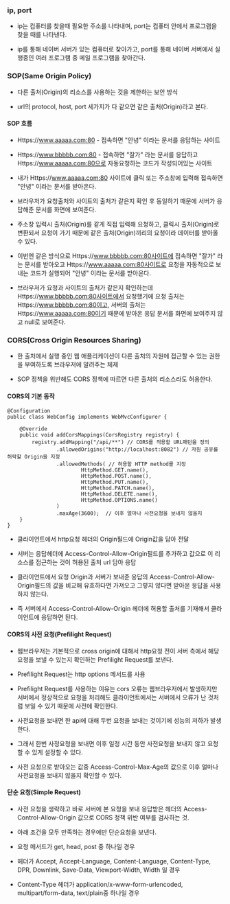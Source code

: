 ### ip, port

* ip는 컴퓨터를 찾을때 필요한 주소를 나타내며, port는 컴퓨터 안에서 프로그램을 찾을 때를 나타낸다.

* ip를 통해 네이버 서버가 있는 컴퓨터로 찾아가고, port를 통해 네이버 서버에서 실행중인 여러 프로그램 중 메일 프로그램을 찾아간다.


### SOP(Same Origin Policy)

* 다른 출처(Origin)의 리소스를 사용하는 것을 제한하는 보안 방식

* url의 protocol, host, port 세가지가 다 같으면 같은 출처(Origin)라고 본다.


#### SOP 흐름

* Https://www.aaaaa.com:80 - 접속하면 "안녕" 이라는 문서를 응답하는 사이트

* Https://www.bbbbb.com:80 - 접속하면 "잘가" 라는 문서를 응답하고 Https://www.aaaaa.com:80으로 자동요청하는 코드가 작성되어있는 사이트

* 내가 Https://www.aaaaa.com:80 사이트에 클릭 또는 주소창에 입력해 접속하면 "안녕" 이라는 문서를 받아온다.

* 브라우저가 요청출처와 사이트의 출처가 같은지 확인 후 동일하기 때문에 서버가 응답해준 문서를 화면에 보여준다.

* 주소창 입력시 출처(Origin)를 같게 직접 입력해 요청하고, 클릭시 출처(Origin)로 변환되서 요청이 가기 때문에 같은 출처(Origin)끼리의 요청이라 데이터를 받아올 수 있다.  

* 이번엔 같은 방식으로 Https://www.bbbbb.com:80사이트에 접속하면 "잘가" 라는 문서를 받아오고 Https://www.aaaaa.com:80사이트로 요청을 자동적으로 보내는 코드가 실행되어 "안녕" 이라는 문서를 받아온다.

* 브라우저가 요청과 사이트의 출처가 같은지 확인하는데 Https://www.bbbbb.com:80사이트에서 요청했기에
요청 출처는 Https://www.bbbbb.com:80이고, 서버의 출처는 Https://www.aaaaa.com:80이기 때문에
받아온 응답 문서를 화면에 보여주지 않고 null로 보여준다.

### CORS(Cross Origin Resources Sharing)

* 한 출처에서 실행 중인 웹 애플리케이션이 다른 출처의 자원에 접근할 수 있는 권한을 부여하도록 브라우저에 알려주는 체제

* SOP 정책을 위반해도 CORS 정책에 따르면 다른 출처의 리소스라도 허용한다.

#### CORS의 기본 동작

```
@Configuration
public class WebConfig implements WebMvcConfigurer {

    @Override
    public void addCorsMappings(CorsRegistry registry) {
        registry.addMapping("/api/**") // CORS를 적용할 URL패턴을 정의
                .allowedOrigins("http://localhost:8082") // 자원 공유를 허락할 Origin을 지정
                .allowedMethods( // 허용할 HTTP method를 지정
                        HttpMethod.GET.name(),
                        HttpMethod.POST.name(),
                        HttpMethod.PUT.name(),
                        HttpMethod.PATCH.name(),
                        HttpMethod.DELETE.name(),
                        HttpMethod.OPTIONS.name()
                )
                .maxAge(3600);  // 이후 얼마나 사전요청을 보내지 않을지
    }
}
```
* 클라이언트에서 http요청 헤더의 Origin필드에 Origin값을 담아 전달

* 서버는 응답헤더에 Access-Control-Allow-Origin필드를 추가하고 값으로 이 리소스를 접근하는 것이 허용된 출처 url 담아 응답

* 클라이언트에서 요청 Origin과 서버가 보내준 응답의 Access-Control-Allow-Origin필드의 값을 비교해 유효하다면 가져오고 그렇지 않다면 받아온 응답을 사용하지 않는다.

* 즉 서버에서 Access-Control-Allow-Origin 헤더에 허용할 출처를 기재해서 클라이언트에 응답하면 된다.


#### CORS의 사전 요청(Prefilight Request)

* 웹브라우저는 기본적으로 cross origin에 대해서 http요청 전이 서버 측에서 해당 요청을 보낼 수 있는지 확인하는 Prefilight Request를 보낸다.

* Prefilight Request는 http options 메서드를 사용

* Prefilight Request를 사용하는 이유는 cors 오류는 웹브라우저에서 발생하지만 서버에서 정상적으로 요청을 처리해도 클라이언트에서는 서버에서 오류가 난 것처럼 보일 수 있기 때문에 사전에 확인한다.

* 사전요청을 보내면 한 api에 대해 두번 요청을 보내는 것이기에 성능의 저하가 발생한다.

* 그래서 한번 사정요청을 보내면 이후 일정 시간 동안 사전요청을 보내지 않고 요청할 수 있게 설정할 수 있다.

* 사전 요청으로 받아오는 값중 Access-Control-Max-Age의 값으로 이후 얼마나 사전요청을 보내지 않을지 확인할 수 있다.


#### 단순 요청(Simple Request)

* 사전 요청을 생략하고 바로 서버에 본 요청을 보내 응답받은 헤더의 Access-Control-Allow-Origin 값으로 CORS 정책 위반 여부를 검사하는 것.

* 아래 조건을 모두 만족하는 경우에만 단순요청을 보낸다.

* 요청 메서드가 get, head, post 중 하나일 경우

* 헤더가 Accept, Accept-Language, Content-Language, Content-Type, DPR, Downlink, Save-Data, Viewport-Width, Width 일 경우

* Content-Type 헤더가 application/x-www-form-urlencoded, multipart/form-data, text/plain중 하나일 경우
